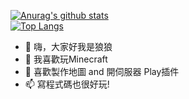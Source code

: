 [![Anurag's github stats](https://github-readme-stats.vercel.app/api?username=WolfLangD&theme=gruvbox)](https://github.com/WolfLangD/github-readme-stats)  
[![Top Langs](https://github-readme-stats.vercel.app/api/top-langs/?username=WolfLangD&layout=compact&theme=gruvbox)](https://github.com/WolfLangD/github-readme-stats)

- 👋 嗨，大家好我是狼狼
- 👀 我喜歡玩Minecraft
- 🌱 喜歡製作地圖 and 開伺服器 Play插件
- 📫 寫程式碼也很好玩!

<!---
WolfLangD/WolfLangD is a ✨ special ✨ repository because its `README.md` (this file) appears on your GitHub profile.
You can click the Preview link to take a look at your changes.
--->
